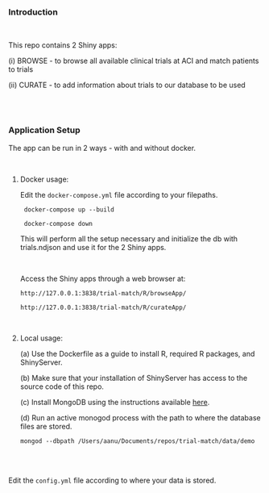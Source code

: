 ### Introduction

<br/>

This repo contains 2 Shiny apps: 
    
(i) BROWSE - to browse all available clinical trials at ACI and match patients to trials

(ii) CURATE - to add information about trials to our database to be used 

<br/>
<br/>

### Application Setup

The app can be run in 2 ways - with and without docker. 

<br/>

1. Docker usage: 

   Edit the `docker-compose.yml` file according to your filepaths. 

        docker-compose up --build

        docker-compose down


    This will perform all the setup necessary and initialize the db with trials.ndjson and use it for the 2 Shiny apps.

    <br/>

    Access the Shiny apps through a web browser at: 

    `http://127.0.0.1:3838/trial-match/R/browseApp/` 

    `http://127.0.0.1:3838/trial-match/R/curateApp/`

<br/>

2. Local usage:

    (a) Use the Dockerfile as a guide to install R, required R packages, and ShinyServer.

    (b) Make sure that your installation of ShinyServer has access to the source code of this repo. 

    (c) Install MongoDB using the instructions available [here](https://www.mongodb.com/docs/manual/installation/).

    (d) Run an active monogod process with the path to where the database files are stored. 
  
    ```
    mongod --dbpath /Users/aanu/Documents/repos/trial-match/data/demo
    ```

<br/>
<br/>

Edit the `config.yml` file according to where your data is stored. 